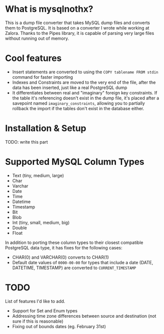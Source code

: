# What is mysqlnothx?

This is a dump file converter that takes MySQL dump files and converts them to PostgreSQL.  It is based on a converter I wrote while working at Zalora.  Thanks to the Pipes library, it is capable of parsing very large files without running out of memory.

# Cool features

* Insert statements are converted to using the `COPY tablename FROM stdin` command for faster importing
* Indexes and Constraints are moved to the very end of the file, after the data has been inserted, just like a real PostgreSQL dump
* It differentiates between real and "imaginary" foreign key constraints.  If the table it's referencing doesn't exist in the dump file, it's placed after a savepoint named `imaginary_constraints`, allowing you to partially rollback the import if the tables don't exist in the database either.

# Installation & Setup

TODO: write this part

# Supported MySQL Column Types

* Text (tiny, medium, large)
* Char
* Varchar
* Date
* Time
* Datetime
* Timestamp
* Bit
* Blob
* Int (tiny, small, medium, big)
* Double
* Float

In addition to porting these column types to their closest compatible PostgreSQL data type, it has fixes for the following cases:

* CHAR(0) and VARCHAR(0) converts to CHAR(1)
* Default date values of `0000-00-00` for types that include a date (DATE, DATETIME, TIMESTAMP) are converted to `CURRENT_TIMESTAMP`

# TODO

List of features I'd like to add.

* Support for Set and Enum types
* Addressing time zone differences between source and destination (not sure if this is reasonable)
* Fixing out of bounds dates (eg. February 31st)
